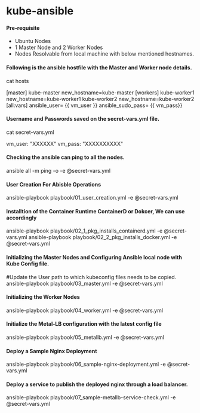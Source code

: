 # kube-ansible
 
#### Pre-requisite
-  Ubuntu Nodes
-  1 Master Node and 2 Worker Nodes
-  Nodes Resolvable from local machine with below mentioned hostnames.

#### Following is the ansible hostfile with the Master and Worker node details. 
cat hosts 

[master]
kube-master  new_hostname=kube-master
[workers]
kube-worker1 new_hostname=kube-worker1
kube-worker2 new_hostname=kube-worker2
[all:vars]
ansible_user= {{ vm_user }}
ansible_sudo_pass= {{ vm_pass}}


#### Username and Passwords saved on the secret-vars.yml file.
cat secret-vars.yml 

vm_user: "XXXXXX"
vm_pass: "XXXXXXXXXX"


#### Checking the ansible can ping to all the nodes.
ansible all -m ping -o -e @secret-vars.yml


#### User Creation For Abisble Operations
ansible-playbook playbook/01_user_creation.yml -e @secret-vars.yml

#### Installtion of the Container Runtime ContainerD or Dokcer, We can use accordingly
ansible-playbook playbook/02_1_pkg_installs_containerd.yml -e @secret-vars.yml
ansible-playbook playbook/02_2_pkg_installs_docker.yml -e @secret-vars.yml

#### Initializing the Master Nodes and Configuring Ansible local node with Kube Config file. 
#Update the User path to which kubeconfig files needs to be copied. 
ansible-playbook playbook/03_master.yml -e @secret-vars.yml

#### Initializing the Worker Nodes
 ansible-playbook playbook/04_worker.yml -e @secret-vars.yml

#### Initialize the Metal-LB configuration with the latest config file
ansible-playbook playbook/05_metallb.yml -e @secret-vars.yml


#### Deploy a Sample Nginx Deployment 
ansible-playbook playbook/06_sample-nginx-deployment.yml -e @secret-vars.yml

#### Deploy a service to publish the deployed nginx through a load balancer. 
ansible-playbook playbook/07_sample-metallb-service-check.yml -e @secret-vars.yml






